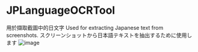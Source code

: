 # JPLanguageOCRTool
用於擷取截圖中的日文字
Used for extracting Japanese text from screenshots.
スクリーンショットから日本語テキストを抽出するために使用します
![image](https://github.com/user-attachments/assets/8adc59d3-fd6f-4f97-b2d5-46d898aedac6)
